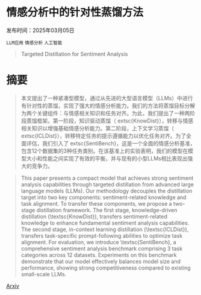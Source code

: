 # 情感分析中的针对性蒸馏方法

发布时间：2025年03月05日

`LLM应用` `情感分析` `人工智能`

> Targeted Distillation for Sentiment Analysis

# 摘要

> 本文提出了一种紧凑型模型，通过从先进的大型语言模型（LLMs）中进行有针对性的蒸馏，实现了强大的情感分析能力。我们的方法将蒸馏目标分解为两个关键组件：与情感相关知识和任务对齐。为此，我们提出了一种两阶段蒸馏框架。第一阶段，知识驱动蒸馏（	extsc{KnowDist}），转移与情感相关知识以增强基础情感分析能力。第二阶段，上下文学习蒸馏（	extsc{ICLDist}），转移特定任务的提示遵循能力以优化任务对齐。为了全面评估，我们引入了	extsc{SentiBench}，这是一个全面的情感分析基准，包含12个数据集的3种任务类别。在该基准上的实验表明，我们的模型在模型大小和性能之间实现了有效的平衡，并与现有的小型LLMs相比表现出强大的竞争力。

> This paper presents a compact model that achieves strong sentiment analysis capabilities through targeted distillation from advanced large language models (LLMs). Our methodology decouples the distillation target into two key components: sentiment-related knowledge and task alignment. To transfer these components, we propose a two-stage distillation framework. The first stage, knowledge-driven distillation (\textsc{KnowDist}), transfers sentiment-related knowledge to enhance fundamental sentiment analysis capabilities. The second stage, in-context learning distillation (\textsc{ICLDist}), transfers task-specific prompt-following abilities to optimize task alignment. For evaluation, we introduce \textsc{SentiBench}, a comprehensive sentiment analysis benchmark comprising 3 task categories across 12 datasets. Experiments on this benchmark demonstrate that our model effectively balances model size and performance, showing strong competitiveness compared to existing small-scale LLMs.

[Arxiv](https://arxiv.org/abs/2503.03225)